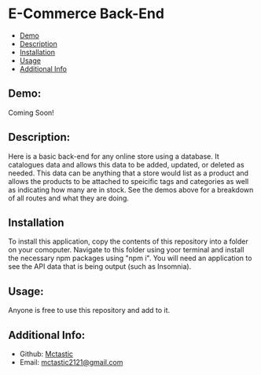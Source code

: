 # E-Commerce Back-End

- [Demo](#demo)
- [Description](#description)
- [Installation](#installation)
- [Usage](#usage)
- [Additional Info](#additional-info)

## Demo:

Coming Soon!

## Description:

Here is a basic back-end for any online store using a database. It catalogues data and allows this data to be added, updated, or deleted as needed. This data can be anything that a store would list as a product and allows the products to be attached to speicific tags and categories as well as indicating how many are in stock. See the demos above for a breakdown of all routes and what they are doing.

## Installation

To install this application, copy the contents of this repository into a folder on your comoputer. Navigate to this folder using yoor terminal and install the necessary npm packages using "npm i". You will need an application to see the API data that is being output (such as Insomnia).

## Usage:

Anyone is free to use this repository and add to it.

## Additional Info:

- Github: [Mctastic](https://github.com/mctastic)
- Email: mctastic2121@gmail.com
